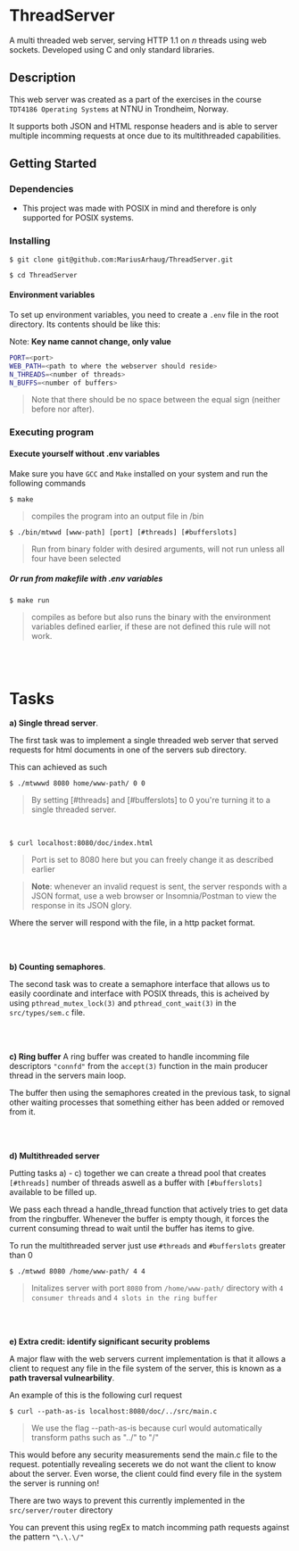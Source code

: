 # ThreadServer

A multi threaded web server, serving HTTP 1.1 on _n_ threads using web sockets. Developed using C and only standard libraries.

## Description

This web server was created as a part of the exercises in the course `TDT4186 Operating Systems` at NTNU in Trondheim, Norway.

It supports both JSON and HTML response headers and is able to server multiple incomming requests at once due to its multithreaded capabilities.

## Getting Started

### Dependencies

- This project was made with POSIX in mind and therefore is only supported for POSIX systems.

### Installing

```
$ git clone git@github.com:MariusArhaug/ThreadServer.git
```

```
$ cd ThreadServer
```

#### Environment variables

To set up environment variables, you need to create a `.env` file in the root directory. Its contents should be like this:

Note: **Key name cannot change, only value**

```bash
PORT=<port>
WEB_PATH=<path to where the webserver should reside>
N_THREADS=<number of threads>
N_BUFFS=<number of buffers>

```

> Note that there should be no space between the equal sign (neither before nor after).

### Executing program

#### Execute yourself without .env variables

Make sure you have `GCC` and `Make` installed on your system and run the following commands

```
$ make
```

> compiles the program into an output file in /bin

```
$ ./bin/mtwwd [www-path] [port] [#threads] [#bufferslots]
```

> Run from binary folder with desired arguments, will not run unless all four have been selected

##### Or run from makefile with .env variables

```
$ make run
```

> compiles as before but also runs the binary with the environment variables defined earlier, if these are not defined this rule will not work.

<br />
<br />

# Tasks

**a) Single thread server**.

The first task was to implement a single threaded web server that served requests for html documents in one of the servers sub directory.

This can achieved as such

```
$ ./mtwwwd 8080 home/www-path/ 0 0
```

> By setting [#threads] and [#bufferslots] to 0 you're turning it to a single threaded server.

<br/>

```
$ curl localhost:8080/doc/index.html
```

> Port is set to 8080 here but you can freely change it as described earlier

> **Note**: whenever an invalid request is sent, the server responds with a JSON format, use a web browser or Insomnia/Postman to view the response in its JSON glory.

Where the server will respond with the file, in a http packet format.

<br/>
<br/>

**b) Counting semaphores**.

The second task was to create a semaphore interface that allows us to easily coordinate and interface with POSIX threads, this is acheived by using `pthread_mutex_lock(3)` and `pthread_cont_wait(3)` in the `src/types/sem.c` file.

<br/>
<br/>

**c) Ring buffer**
A ring buffer was created to handle incomming file descriptors `"connfd"` from the `accept(3)` function in the main producer thread in the servers main loop.

The buffer then using the semaphores created in the previous task, to signal other waiting processes that something either has been added or removed from it.

<br />
<br />

**d) Multithreaded server**

Putting tasks a) - c) together we can create a thread pool that creates ` [#threads]` number of threads aswell as a buffer with `[#bufferslots]` available to be filled up.

We pass each thread a handle_thread function that actively tries to get data from the ringbuffer. Whenever the buffer is empty though, it forces the current consuming thread to wait until the buffer has items to give.

To run the multithreaded server just use `#threads` and `#bufferslots` greater than 0

```
$ ./mtwwd 8080 /home/www-path/ 4 4
```

> Initalizes server with port `8080` from `/home/www-path/` directory with `4 consumer threads` and `4 slots in the ring buffer`

<br />
<br />

**e) Extra credit: identify significant security problems**

A major flaw with the web servers current implementation is that it allows a client to request any file in the file system of the server, this is known as a **path traversal vulnearbility**.

An example of this is the following curl request

```
$ curl --path-as-is localhost:8080/doc/../src/main.c
```

> We use the flag --path-as-is because curl would automatically transform paths such as "../" to "/"

This would before any security measurements send the main.c file to the request. potentially revealing secerets we do not want the client to know about the server. Even worse, the client could find every file in the system the server is running on!

There are two ways to prevent this currently implemented in the `src/server/router` directory

You can prevent this using regEx to match incomming path requests against the pattern `"\.\.\/"`

